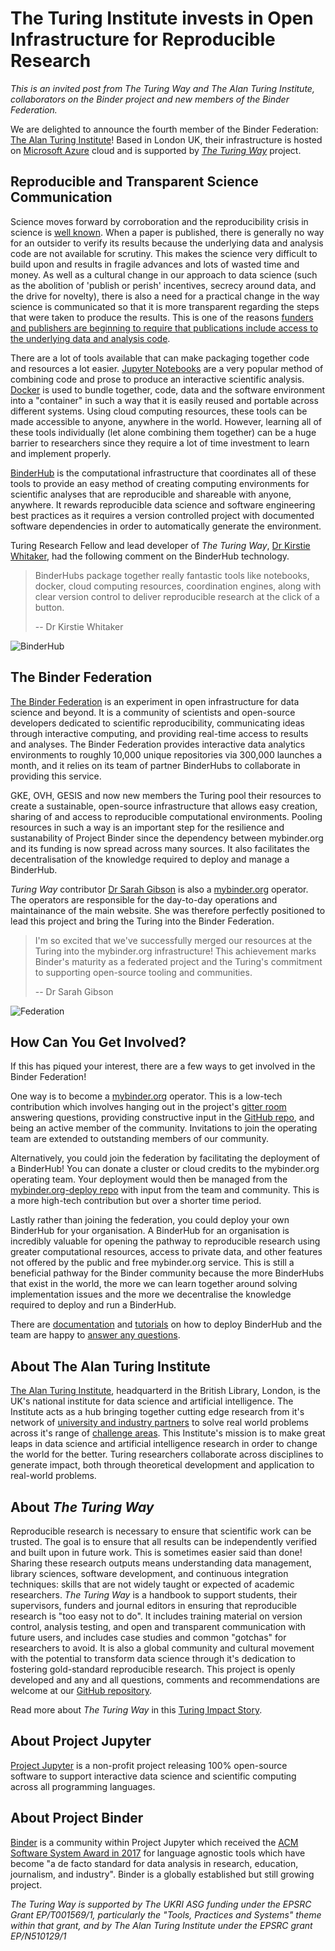 # The Turing Institute invests in Open Infrastructure for Reproducible Research

_This is an invited post from The Turing Way and The Alan Turing Institute, collaborators on the Binder project and new members of the Binder Federation._

We are delighted to announce the fourth member of the Binder Federation: [The Alan Turing Institute](https://www.turing.ac.uk/)!
Based in London UK, their infrastructure is hosted on [Microsoft Azure](https://azure.microsoft.com/en-gb/) cloud and is supported by [_The Turing Way_](https://github.com/alan-turing-institute/the-turing-way) project.

## Reproducible and Transparent Science Communication

Science moves forward by corroboration and the reproducibility crisis in science is [well known](https://www.nature.com/collections/prbfkwmwvz).
When a paper is published, there is generally no way for an outsider to verify its results because the underlying data and analysis code are not available for scrutiny.
This makes the science very difficult to build upon and results in fragile advances and lots of wasted time and money.
As well as a cultural change in our approach to data science (such as the abolition of 'publish or perish' incentives, secrecy around data, and the drive for novelty), there is also a need for a practical change in the way science is communicated so that it is more transparent regarding the steps that were taken to produce the results.
This is one of the reasons [funders and publishers are beginning to require that publications include access to the underlying data and analysis code](https://www.data.cam.ac.uk/funders).

There are a lot of tools available that can make packaging together code and resources a lot easier.
[Jupyter Notebooks](https://jupyter-notebook.readthedocs.io/en/stable/notebook.html) are a very popular method of combining code and prose to produce an interactive scientific analysis.
[Docker](https://docs.docker.com/engine/docker-overview/) is used to bundle together, code, data and the software environment into a "container" in such a way that it is easily reused and portable across different systems.
Using cloud computing resources, these tools can be made accessible to anyone, anywhere in the world.
However, learning all of these tools individually (let alone combining them together) can be a huge barrier to researchers since they require a lot of time investment to learn and implement properly.

[BinderHub](https://binderhub.readthedocs.io/en/latest/) is the computational infrastructure that coordinates all of these tools to provide an easy method of creating computing environments for scientific analyses that are reproducible and shareable with anyone, anywhere.
It rewards reproducible data science and software engineering best practices as it requires a version controlled project with documented software dependencies in order to automatically generate the environment.

Turing Research Fellow and lead developer of _The Turing Way_, [Dr Kirstie Whitaker](https://www.turing.ac.uk/people/researchers/kirstie-whitaker), had the following comment on the BinderHub technology.

> BinderHubs package together really fantastic tools like notebooks, docker, cloud computing resources, coordination engines, along with clear version control to deliver reproducible research at the click of a button.
>
> -- Dr Kirstie Whitaker

![BinderHub](https://zenodo.org/api/iiif/v2/e4125eaf-b456-4097-85fc-6a2e80482d1c:96c70193-2f9e-442d-8cf8-21485d8864e1:1728_TURI_Book%20sprint_45%20repo2docker_040619_v2_MK.jpg/full/750,/0/default.jpg)

## The Binder Federation

[The Binder Federation](https://blog.jupyter.org/the-international-binder-federation-4f6235c1537e) is an experiment in open infrastructure for data science and beyond.
It is a community of scientists and open-source developers dedicated to scientific reproducibility, communicating ideas through interactive computing, and providing real-time access to results and analyses.
The Binder Federation provides interactive data analytics environments to roughly 10,000 unique repositories via 300,000 launches a month, and it relies on its team of partner BinderHubs to collaborate in providing this service.

GKE, OVH, GESIS and now new members the Turing pool their resources to create a sustainable, open-source infrastructure that allows easy creation, sharing of and access to reproducible computational environments.
Pooling resources in such a way is an important step for the resilience and sustanability of Project Binder since the dependency between mybinder.org and its funding is now spread across many sources.
It also facilitates the decentralisation of the knowledge required to deploy and manage a BinderHub.

_Turing Way_ contributor [Dr Sarah Gibson](https://www.turing.ac.uk/people/researchers/sarah-gibson) is also a [mybinder.org](https://mybinder.org) operator.
The operators are responsible for the day-to-day operations and maintainance of the main website.
She was therefore perfectly positioned to lead this project and bring the Turing into the Binder Federation.

> I'm so excited that we've successfully merged our resources at the Turing into the mybinder.org infrastructure!
> This achievement marks Binder's maturity as a federated project and the Turing's commitment to supporting open-source tooling and communities.
>
> -- Dr Sarah Gibson

![Federation](https://miro.medium.com/max/1666/1*KU35naJhl1LSDxKY8gog4g.png)

## How Can You Get Involved?

If this has piqued your interest, there are a few ways to get involved in the Binder Federation!

One way is to become a [mybinder.org](https://mybinder.org) operator.
This is a low-tech contribution which involves hanging out in the project's [gitter room](https://gitter.im/jupyterhub/binder) answering questions, providing constructive input in the [GitHub repo](https://github.com/jupyterhub/binderhub), and being an active member of the community.
Invitations to join the operating team are extended to outstanding members of our community.

Alternatively, you could join the federation by facilitating the deployment of a  BinderHub!
You can donate a cluster or cloud credits to the mybinder.org operating team.
Your deployment would then be managed from the [mybinder.org-deploy repo](https://github.com/jupyterhub/mybinder.org-deploy) with input from the team and community.
This is a more high-tech contribution but over a shorter time period.

Lastly rather than joining the federation, you could deploy your own BinderHub for your organisation.
A BinderHub for an organisation is incredibly valuable for opening the pathway to reproducible research using greater computational resources, access to private data, and other features not offered by the public and free mybinder.org service.
This is still a beneficial pathway for the Binder community because the more BinderHubs that exist in the world, the more we can learn together around solving implementation issues and the more we decentralise the knowledge required to deploy and run a BinderHub.

There are [documentation](https://binderhub.readthedocs.io) and [tutorials](https://bit.ly/zero-to-binderhub-workshop) on how to deploy BinderHub and the team are happy to [answer any questions](https://gitter.im/jupyterhub/binder).

## About The Alan Turing Institute

[The Alan Turing Institute](https://turing.ac.uk), headquarterd in the British Library, London, is the UK's national institute for data science and artificial intelligence.
The Institute acts as a hub bringing together cutting edge research from it's network of [university and industry partners](https://www.turing.ac.uk/collaborate-turing/current-partnerships-and-collaborations) to solve real world problems across it's range of [challenge areas](https://www.turing.ac.uk/research/challenges).
This Institute's mission is to make great leaps in data science and artificial intelligence research in order to change the world for the better.
Turing researchers collaborate across disciplines to generate impact, both through theoretical development and application to real-world problems.

## About _The Turing Way_

Reproducible research is necessary to ensure that scientific work can be trusted.
The goal is to ensure that all results can be independently verified and built upon in future work.
This is sometimes easier said than done!
Sharing these research outputs means understanding data management, library sciences, software development, and continuous integration techniques: skills that are not widely taught or expected of academic researchers.
_The Turing Way_ is a handbook to support students, their supervisors, funders and journal editors in ensuring that reproducible research is "too easy not to do".
It includes training material on version control, analysis testing, and open and transparent communication with future users, and includes case studies and common "gotchas" for researchers to avoid.
It is also a global community and cultural movement with the potential to transform data science through it's dedication to fostering gold-standard reproducible research.
This project is openly developed and any and all questions, comments and recommendations are welcome at our [GitHub repository](https://github.com/alan-turing-institute/the-turing-way).

Read more about _The Turing Way_ in this [Turing Impact Story](https://www.turing.ac.uk/research/impact-stories/changing-culture-data-science).

## About Project Jupyter

[Project Jupyter](https://jupyter.org) is a non-profit project releasing 100% open-source software to support interactive data science and scientific computing across all programming languages.

## About Project Binder

[Binder](https://mybinder.readthedocs.io/en/latest/about.html) is a community within Project Jupyter which received the [ACM Software System Award in 2017](https://awards.acm.org/award_winners/perez_9039634) for language agnostic tools which have become "a de facto standard for data analysis in research, education, journalism, and industry".
Binder is a globally established but still growing project.

_The Turing Way is supported by The UKRI ASG funding under the EPSRC Grant EP/T001569/1, particularly the "Tools, Practices and Systems" theme within that grant, and by The Alan Turing Institute under the EPSRC grant EP/N510129/1_

